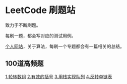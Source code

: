 
# LeetCode 刷题站

致力于不断刷题。

每刷一题，都会写对应的测试用例。

[个人网站](https://wangbaoqi.tech/algorithm)，关于算法，每刷一个专题都会有一篇相关的总结。

## 100道高频题


[1.轮转数组](./src/Array/rotateArray/)
[2.有效的括号](./src/String/validParentheses/)
[3.用栈实现队列](./src/StackQueue/implementStackUseQueue/)
[4.反转单链表](./src/LinkList/reverseLinkList/)


